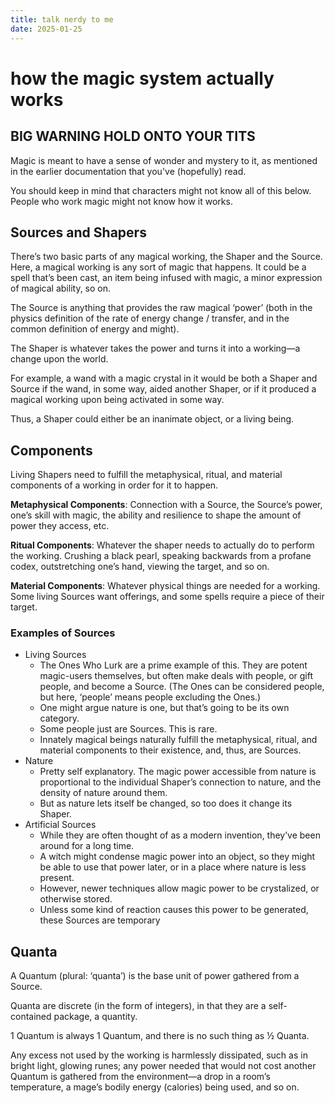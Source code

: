 ```yaml
---
title: talk nerdy to me
date: 2025-01-25
---
```


# how the magic system actually works

## BIG WARNING HOLD ONTO YOUR TITS

Magic is meant to have a sense of wonder and mystery to it, as mentioned in the earlier documentation that you've (hopefully) read. 

You should keep in mind that characters might not know all of this below. People who work magic might not know how it works. 

## Sources and Shapers

There’s two basic parts of any magical working, the Shaper and the Source. Here, a magical working is any sort of magic that happens. It could be a spell that’s been cast, an item being infused with magic, a minor expression of magical ability, so on.

The Source is anything that provides the raw magical ‘power’ (both in the physics definition of the rate of energy change / transfer, and in the common definition of energy and might). 

The Shaper is whatever takes the power and turns it into a working—a change upon the world. 

For example, a wand with a magic crystal in it would be both a Shaper and Source if the wand, in some way, aided another Shaper, or if it produced a magical working upon being activated in some way.

Thus, a Shaper could either be an inanimate object, or a living being. 

## Components 

Living Shapers need to fulfill the metaphysical, ritual, and material components of a working in order for it to happen.

**Metaphysical Components**: Connection with a Source, the Source’s power, one’s skill with magic, the ability and resilience to shape the amount of power they access, etc. 

**Ritual Components**: Whatever the shaper needs to actually do to perform the working. Crushing a black pearl, speaking backwards from a profane codex, outstretching one’s hand, viewing the target, and so on.

**Material Components**: Whatever physical things are needed for a working. Some living Sources want offerings, and some spells require a piece of their target.

### Examples of Sources

- Living Sources
    - The Ones Who Lurk are a prime example of this. They are potent magic-users themselves, but often make deals with people, or gift people, and become a Source. (The Ones can be considered people, but here, ‘people’ means people excluding the Ones.)
    - One might argue nature is one, but that’s going to be its own category.
    - Some people just are Sources. This is rare. 
    - Innately magical beings naturally fulfill the metaphysical, ritual, and material components to their existence, and, thus, are Sources.
- Nature
   - Pretty self explanatory. The magic power accessible from nature is proportional to the individual Shaper’s connection to nature, and the density of nature around them.
   - But as nature lets itself be changed, so too does it change its Shaper.
- Artificial Sources
   - While they are often thought of as a modern invention, they’ve been around for a long time. 
   - A witch might condense magic power into an object, so they might be able to use that power later, or in a place where nature is less present.
   - However, newer techniques allow magic power to be crystalized, or otherwise stored.
   - Unless some kind of reaction causes this power to be generated, these Sources are temporary

## Quanta

A Quantum (plural: ‘quanta’) is the base unit of power gathered from a Source. 

Quanta are discrete (in the form of integers), in that they are a self-contained package, a quantity.

1 Quantum is always 1 Quantum, and there is no such thing as ½ Quanta. 

Any excess not used by the working is harmlessly dissipated, such as in bright light, glowing runes; any power needed that would not cost another Quantum is gathered from the environment—a drop in a room’s temperature, a mage’s bodily energy (calories) being used, and so on.






